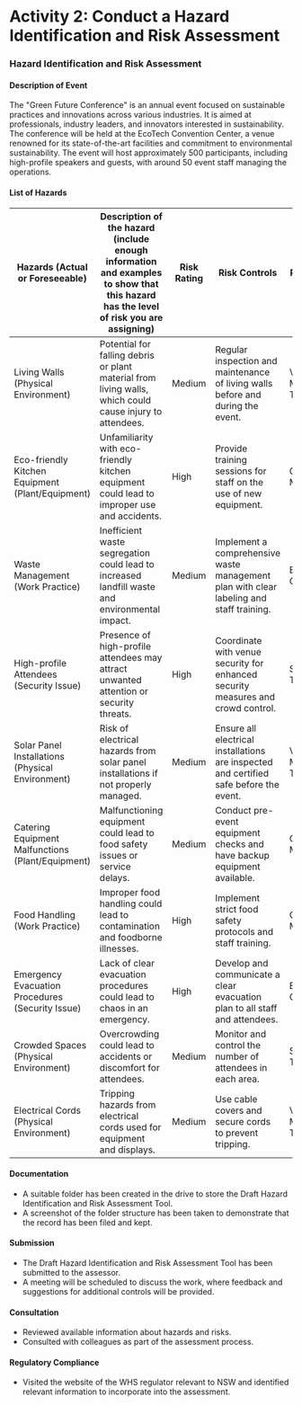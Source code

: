# Activity 2: Conduct a Hazard Identification and Risk Assessment

### Hazard Identification and Risk Assessment

#### Description of Event
The "Green Future Conference" is an annual event focused on sustainable practices and innovations across various industries. It is aimed at professionals, industry leaders, and innovators interested in sustainability. The conference will be held at the EcoTech Convention Center, a venue renowned for its state-of-the-art facilities and commitment to environmental sustainability. The event will host approximately 500 participants, including high-profile speakers and guests, with around 50 event staff managing the operations.

#### List of Hazards

| Hazards (Actual or Foreseeable) | Description of the hazard (include enough information and examples to show that this hazard has the level of risk you are assigning) | Risk Rating | Risk Controls | Responsible |
|---------------------------------|--------------------------------------------------------------------------------------------------------------------------------------|-------------|---------------|-------------|
| Living Walls (Physical Environment) | Potential for falling debris or plant material from living walls, which could cause injury to attendees. | Medium | Regular inspection and maintenance of living walls before and during the event. | Venue Maintenance Team |
| Eco-friendly Kitchen Equipment (Plant/Equipment) | Unfamiliarity with eco-friendly kitchen equipment could lead to improper use and accidents. | High | Provide training sessions for staff on the use of new equipment. | Catering Manager |
| Waste Management (Work Practice) | Inefficient waste segregation could lead to increased landfill waste and environmental impact. | Medium | Implement a comprehensive waste management plan with clear labeling and staff training. | Event Coordinator |
| High-profile Attendees (Security Issue) | Presence of high-profile attendees may attract unwanted attention or security threats. | High | Coordinate with venue security for enhanced security measures and crowd control. | Security Team |
| Solar Panel Installations (Physical Environment) | Risk of electrical hazards from solar panel installations if not properly managed. | Medium | Ensure all electrical installations are inspected and certified safe before the event. | Venue Maintenance Team |
| Catering Equipment Malfunctions (Plant/Equipment) | Malfunctioning equipment could lead to food safety issues or service delays. | Medium | Conduct pre-event equipment checks and have backup equipment available. | Catering Manager |
| Food Handling (Work Practice) | Improper food handling could lead to contamination and foodborne illnesses. | High | Implement strict food safety protocols and staff training. | Catering Manager |
| Emergency Evacuation Procedures (Security Issue) | Lack of clear evacuation procedures could lead to chaos in an emergency. | High | Develop and communicate a clear evacuation plan to all staff and attendees. | Event Coordinator |
| Crowded Spaces (Physical Environment) | Overcrowding could lead to accidents or discomfort for attendees. | Medium | Monitor and control the number of attendees in each area. | Security Team |
| Electrical Cords (Physical Environment) | Tripping hazards from electrical cords used for equipment and displays. | Medium | Use cable covers and secure cords to prevent tripping. | Venue Maintenance Team |

#### Documentation
- A suitable folder has been created in the drive to store the Draft Hazard Identification and Risk Assessment Tool.
- A screenshot of the folder structure has been taken to demonstrate that the record has been filed and kept.

#### Submission
- The Draft Hazard Identification and Risk Assessment Tool has been submitted to the assessor.
- A meeting will be scheduled to discuss the work, where feedback and suggestions for additional controls will be provided.

#### Consultation
- Reviewed available information about hazards and risks.
- Consulted with colleagues as part of the assessment process.

#### Regulatory Compliance
- Visited the website of the WHS regulator relevant to NSW and identified relevant information to incorporate into the assessment.